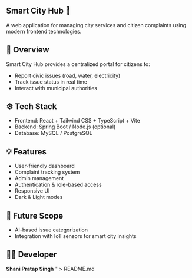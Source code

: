 ## Smart City Hub 🚀

A web application for managing city services and citizen complaints using modern frontend technologies.

## 🌆 Overview
Smart City Hub provides a centralized portal for citizens to:
- Report civic issues (road, water, electricity)
- Track issue status in real time
- Interact with municipal authorities

## ⚙️ Tech Stack
- Frontend: React + Tailwind CSS + TypeScript + Vite
- Backend: Spring Boot / Node.js (optional)
- Database: MySQL / PostgreSQL

## 💡 Features
- User-friendly dashboard
- Complaint tracking system
- Admin management
- Authentication & role-based access
- Responsive UI
- Dark & Light modes

## 🧠 Future Scope
- AI-based issue categorization
- Integration with IoT sensors for smart city insights

## 🧑‍💻 Developer
**Shani Pratap Singh**
" > README.md
